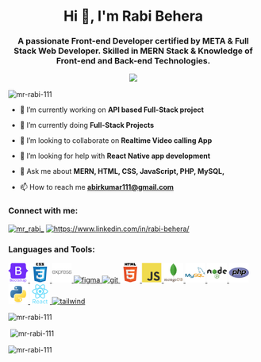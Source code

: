 <h1 align="center">Hi 👋, I'm Rabi Behera</h1>
<h3 align="center">A passionate Front-end Developer certified by META & Full Stack Web Developer. Skilled in MERN Stack & Knowledge of Front-end and Back-end Technologies.</h3>
<p align="center">
  <a href="https://github.com/pik1989"><img src="https://readme-typing-svg.herokuapp.com?lines=MERN+Stack+Developer;Front+End+Developer;React+Developer;Javascript+developer;Always+learning+new+things&center=true&width=380&height=45"></a>
</p>
<p align="left"> <img src="https://komarev.com/ghpvc/?username=mr-rabi-111&label=Profile%20views&color=0e75b6&style=flat" alt="mr-rabi-111" /> </p>




- 🔭 I’m currently working on **API based Full-Stack project**

- 🌱 I’m currently doing **Full-Stack Projects**

- 👯 I’m looking to collaborate on **Realtime Video calling App**

- 🤝 I’m looking for help with **React Native app development**

- 💬 Ask me about **MERN, HTML, CSS, JavaScript, PHP, MySQL,**

- 📫 How to reach me **abirkumar111@gmail.com**



<h3 align="left">Connect with me:</h3>
<p align="left">
<a href="https://twitter.com/mr_rabi_" target="blank"><img align="center" src="https://raw.githubusercontent.com/rahuldkjain/github-profile-readme-generator/master/src/images/icons/Social/twitter.svg" alt="mr_rabi_" height="30" width="40" /></a>
<a href="https://linkedin.com/in/https://www.linkedin.com/in/rabi-behera/" target="blank"><img align="center" src="https://raw.githubusercontent.com/rahuldkjain/github-profile-readme-generator/master/src/images/icons/Social/linked-in-alt.svg" alt="https://www.linkedin.com/in/rabi-behera/" height="30" width="40" /></a>
</p>

<h3 align="left">Languages and Tools:</h3>
<p align="left"> <a href="https://getbootstrap.com" target="_blank" rel="noreferrer"> <img src="https://raw.githubusercontent.com/devicons/devicon/master/icons/bootstrap/bootstrap-plain-wordmark.svg" alt="bootstrap" width="40" height="40"/> </a> <a href="https://www.w3schools.com/css/" target="_blank" rel="noreferrer"> <img src="https://raw.githubusercontent.com/devicons/devicon/master/icons/css3/css3-original-wordmark.svg" alt="css3" width="40" height="40"/> </a> <a href="https://expressjs.com" target="_blank" rel="noreferrer"> <img src="https://raw.githubusercontent.com/devicons/devicon/master/icons/express/express-original-wordmark.svg" alt="express" width="40" height="40"/> </a> <a href="https://www.figma.com/" target="_blank" rel="noreferrer"> <img src="https://www.vectorlogo.zone/logos/figma/figma-icon.svg" alt="figma" width="40" height="40"/> </a> <a href="https://git-scm.com/" target="_blank" rel="noreferrer"> <img src="https://www.vectorlogo.zone/logos/git-scm/git-scm-icon.svg" alt="git" width="40" height="40"/> </a> <a href="https://www.w3.org/html/" target="_blank" rel="noreferrer"> <img src="https://raw.githubusercontent.com/devicons/devicon/master/icons/html5/html5-original-wordmark.svg" alt="html5" width="40" height="40"/> </a> <a href="https://developer.mozilla.org/en-US/docs/Web/JavaScript" target="_blank" rel="noreferrer"> <img src="https://raw.githubusercontent.com/devicons/devicon/master/icons/javascript/javascript-original.svg" alt="javascript" width="40" height="40"/> </a> <a href="https://www.mongodb.com/" target="_blank" rel="noreferrer"> <img src="https://raw.githubusercontent.com/devicons/devicon/master/icons/mongodb/mongodb-original-wordmark.svg" alt="mongodb" width="40" height="40"/> </a> <a href="https://www.mysql.com/" target="_blank" rel="noreferrer"> <img src="https://raw.githubusercontent.com/devicons/devicon/master/icons/mysql/mysql-original-wordmark.svg" alt="mysql" width="40" height="40"/> </a> <a href="https://nodejs.org" target="_blank" rel="noreferrer"> <img src="https://raw.githubusercontent.com/devicons/devicon/master/icons/nodejs/nodejs-original-wordmark.svg" alt="nodejs" width="40" height="40"/> </a> <a href="https://www.php.net" target="_blank" rel="noreferrer"> <img src="https://raw.githubusercontent.com/devicons/devicon/master/icons/php/php-original.svg" alt="php" width="40" height="40"/> </a> <a href="https://www.python.org" target="_blank" rel="noreferrer"> <img src="https://raw.githubusercontent.com/devicons/devicon/master/icons/python/python-original.svg" alt="python" width="40" height="40"/> </a> <a href="https://reactjs.org/" target="_blank" rel="noreferrer"> <img src="https://raw.githubusercontent.com/devicons/devicon/master/icons/react/react-original-wordmark.svg" alt="react" width="40" height="40"/> </a> <a href="https://tailwindcss.com/" target="_blank" rel="noreferrer"> <img src="https://www.vectorlogo.zone/logos/tailwindcss/tailwindcss-icon.svg" alt="tailwind" width="40" height="40"/> </a> </p>

<p><img align="center" src="https://github-readme-stats.vercel.app/api/top-langs?username=mr-rabi-111&show_icons=true&locale=en&layout=compact" alt="mr-rabi-111" /></p>

<p>&nbsp;<img align="center"  src="https://github-readme-stats.vercel.app/api?username=mr-rabi-111&show_icons=true&locale=en" alt="mr-rabi-111" /></p>

<p><img align="center" src="https://github-readme-streak-stats.herokuapp.com/?user=mr-rabi-111&" alt="mr-rabi-111" /></p>
